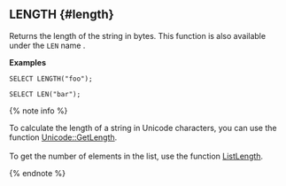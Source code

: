 ## LENGTH {#length}

Returns the length of the string in bytes. This function is also available under the `LEN` name .

**Examples**
``` yql
SELECT LENGTH("foo");
```
``` yql
SELECT LEN("bar");
```

{% note info %}

To calculate the length of a string in Unicode characters, you can use the function [Unicode::GetLength](../../../udf/list/unicode.md).<br><br>To get the number of elements in the list, use the function [ListLength](../../list.md#listlength).

{% endnote %}
